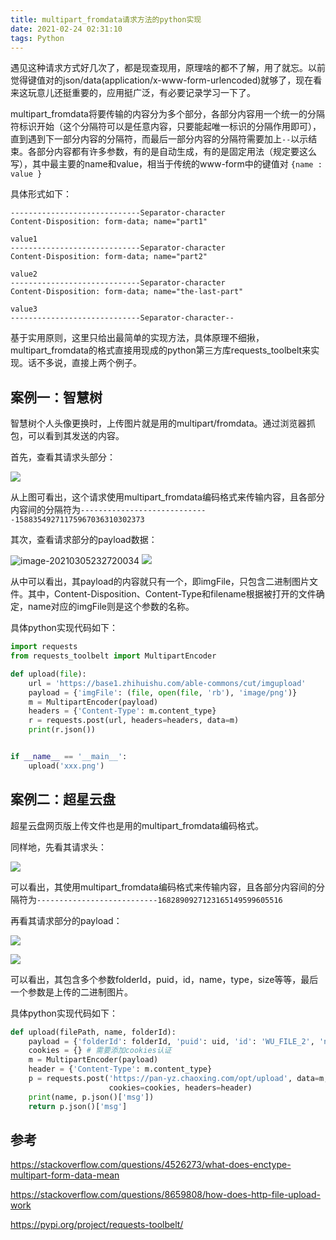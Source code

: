 ```yaml
---
title: multipart_fromdata请求方法的python实现
date: 2021-02-24 02:31:10
tags: Python
---
```


遇见这种请求方式好几次了，都是现查现用，原理啥的都不了解，用了就忘。以前觉得键值对的json/data(application/x-www-form-urlencoded)就够了，现在看来这玩意儿还挺重要的，应用挺广泛，有必要记录学习一下了。

<!-- more -->

multipart_fromdata将要传输的内容分为多个部分，各部分内容用一个统一的分隔符标识开始（这个分隔符可以是任意内容，只要能起唯一标识的分隔作用即可），直到遇到下一部分内容的分隔符，而最后一部分内容的分隔符需要加上`--`以示结束。各部分内容都有许多参数，有的是自动生成，有的是固定用法（规定要这么写），其中最主要的name和value，相当于传统的www-form中的键值对 `{name : value }` 

具体形式如下：

```http
-----------------------------Separator-character
Content-Disposition: form-data; name="part1"

value1
-----------------------------Separator-character
Content-Disposition: form-data; name="part2"

value2
-----------------------------Separator-character
Content-Disposition: form-data; name="the-last-part"

value3
-----------------------------Separator-character--
```

基于实用原则，这里只给出最简单的实现方法，具体原理不细揪，multipart_fromdata的格式直接用现成的python第三方库requests_toolbelt来实现。话不多说，直接上两个例子。

## 案例一：智慧树

智慧树个人头像更换时，上传图片就是用的multipart/fromdata。通过浏览器抓包，可以看到其发送的内容。

首先，查看其请求头部分：

![](https://cdn.jsdelivr.net/gh/ghcdn/img/20210305234017.png)

从上图可看出，这个请求使用multipart_fromdata编码格式来传输内容，且各部分内容间的分隔符为`-----------------------------15883549271175967036310302373`



其次，查看请求部分的payload数据：

![image-20210305232720034](https://cdn.jsdelivr.net/gh/ghcdn/img/20210305233128.png)
![](https://cdn.jsdelivr.net/gh/ghcdn/img/20210305233234.png)

从中可以看出，其payload的内容就只有一个，即imgFile，只包含二进制图片文件。其中，Content-Disposition、Content-Type和filename根据被打开的文件确定，name对应的imgFile则是这个参数的名称。

具体python实现代码如下：

```python
import requests
from requests_toolbelt import MultipartEncoder

def upload(file):
    url = 'https://base1.zhihuishu.com/able-commons/cut/imgupload'
    payload = {'imgFile': (file, open(file, 'rb'), 'image/png')}
    m = MultipartEncoder(payload)
    headers = {'Content-Type': m.content_type}
    r = requests.post(url, headers=headers, data=m)
    print(r.json())


if __name__ == '__main__':
    upload('xxx.png')
```

## 案例二：超星云盘

超星云盘网页版上传文件也是用的multipart_fromdata编码格式。

同样地，先看其请求头：

![](https://cdn.jsdelivr.net/gh/ghcdn/img/20210305235820.png)

可以看出，其使用multipart_fromdata编码格式来传输内容，且各部分内容间的分隔符为`---------------------------1682890927123165149599605516` 

再看其请求部分的payload：

![](https://cdn.jsdelivr.net/gh/ghcdn/img/20210306000414.png)

![](https://cdn.jsdelivr.net/gh/ghcdn/img/20210306000533.png)

可以看出，其包含多个参数folderId，puid，id，name，type，size等等，最后一个参数是上传的二进制图片。

具体python实现代码如下：

```python
def upload(filePath, name, folderId):
    payload = {'folderId': folderId, 'puid': uid, 'id': 'WU_FILE_2', 'name': name, 'type': 'image/png', 'lastModifiedDate': '', 'size': '', 'file': (name, open(filePath, 'rb'), 'image/png')}
    cookies = {} # 需要添加cookies认证
    m = MultipartEncoder(payload)
    header = {'Content-Type': m.content_type}
    p = requests.post('https://pan-yz.chaoxing.com/opt/upload', data=m,
                      cookies=cookies, headers=header)
    print(name, p.json()['msg'])
    return p.json()['msg']
```

## 参考

https://stackoverflow.com/questions/4526273/what-does-enctype-multipart-form-data-mean

https://stackoverflow.com/questions/8659808/how-does-http-file-upload-work

https://pypi.org/project/requests-toolbelt/